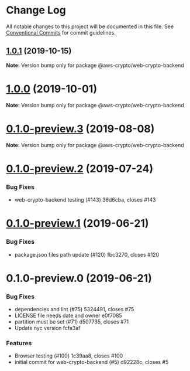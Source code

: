 # Change Log

All notable changes to this project will be documented in this file.
See [Conventional Commits](https://conventionalcommits.org) for commit guidelines.

## [1.0.1](/compare/@aws-crypto/web-crypto-backend@1.0.0...@aws-crypto/web-crypto-backend@1.0.1) (2019-10-15)

**Note:** Version bump only for package @aws-crypto/web-crypto-backend





# [1.0.0](/compare/@aws-crypto/web-crypto-backend@0.1.0-preview.3...@aws-crypto/web-crypto-backend@1.0.0) (2019-10-01)

**Note:** Version bump only for package @aws-crypto/web-crypto-backend





# [0.1.0-preview.3](/compare/@aws-crypto/web-crypto-backend@0.1.0-preview.2...@aws-crypto/web-crypto-backend@0.1.0-preview.3) (2019-08-08)

**Note:** Version bump only for package @aws-crypto/web-crypto-backend





# [0.1.0-preview.2](/compare/@aws-crypto/web-crypto-backend@0.1.0-preview.1...@aws-crypto/web-crypto-backend@0.1.0-preview.2) (2019-07-24)


### Bug Fixes

* web-crypto-backend testing (#143) 36d6cba, closes #143





# [0.1.0-preview.1](/compare/@aws-crypto/web-crypto-backend@0.1.0-preview.0...@aws-crypto/web-crypto-backend@0.1.0-preview.1) (2019-06-21)


### Bug Fixes

* package.json files path update (#120) fbc3270, closes #120





# 0.1.0-preview.0 (2019-06-21)


### Bug Fixes

* dependencies and lint (#75) 5324491, closes #75
* LICENSE file needs date and owner e0f7085
* partition must be set (#71) d507735, closes #71
* Update nyc version fcfa3af


### Features

* Browser testing (#100) 1c39aa8, closes #100
* initial commit for web-crypto-backend (#5) d92228c, closes #5
